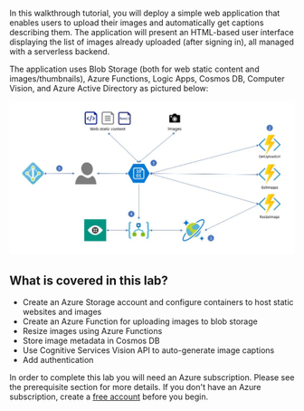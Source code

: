 
In this walkthrough tutorial, you will deploy a simple web application that enables users to upload their images and automatically get captions describing them. The application will present an HTML-based user interface displaying the list of images already uploaded (after signing in), all managed with a serverless backend.

The application uses Blob Storage (both for web static content and images/thumbnails), Azure Functions, Logic Apps, Cosmos DB, Computer Vision, and Azure Active Directory as pictured below:

![architecture.jpg](../images/architecture.jpg)


## What is covered in this lab?

* Create an Azure Storage account and configure containers to host static websites and images 
* Create an Azure Function for uploading images to blob storage
* Resize images using Azure Functions 
* Store image metadata in Cosmos DB
* Use Cognitive Services Vision API to auto-generate image captions
* Add authentication 

In order to complete this lab you will need  an Azure subscription. Please see the prerequisite section for more details. If you don't have an Azure subscription, create a [free account](https://azure.microsoft.com/en-us/free/?WT.mc_id=A261C142F) before you begin.
